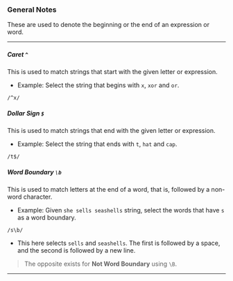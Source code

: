 ### General Notes

These are used to denote the beginning or the end of an expression or word.

---
##### Caret `^`

This is used to match strings that start with the given letter or expression.
- Example: Select the string that begins with `x`, `xor` and `or`.
```
/^x/
```

##### Dollar Sign `$`

This is used to match strings that end with the given letter or expression.
- Example: Select the string that ends with `t`, `hat` and `cap`.
```
/t$/
```

##### Word Boundary `\b`

This is used to match letters at the end of a word, that is, followed by a non-word character.
- Example: Given `she sells seashells` string, select the words that have `s` as a word boundary.
```
/s\b/
```
- This here selects `sells` and `seashells`. The first is followed by a space, and the second is followed by a new line.

> The opposite exists for **Not Word Boundary** using `\B`.

---